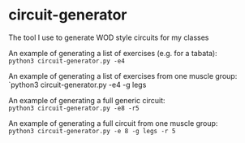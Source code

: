 # circuit-generator
The tool I use to generate WOD style circuits for my classes

An example of generating a list of exercises (e.g. for a tabata):  
`python3 circuit-generator.py -e4`

An example of generating a list of exercises from one muscle group:  
`python3 circuit-generator.py -e4 -g legs

An example of generating a full generic circuit:  
`python3 circuit-generator.py -e8 -r5`

An example of generating a full circuit from one muscle group:  
`python3 circuit-generator.py -e 8 -g legs -r 5`
